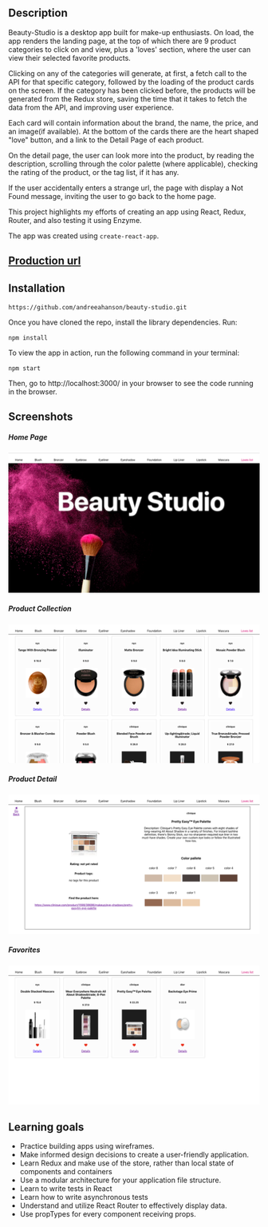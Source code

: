 ## Description

Beauty-Studio is a desktop app built for make-up enthusiasts. On load, the app renders the landing page, at the top of which there are 9 product categories to click on and view, plus a 'loves' section, where the user can view their selected favorite products.

Clicking on any of the categories will generate, at first, a fetch call to the API for that specific category, followed by the loading of the product cards on the screen. If the category has been clicked before, the products will be generated from the Redux store, saving the time that it takes to fetch the data from the API, and improving user experience. 

Each card will contain information about the brand, the name, the price, and an image(if available). At the bottom of the cards there are the heart shaped "love" button, and a link to the Detail Page of each product. 

On the detail page, the user can look more into the product, by reading the description, scrolling through the color palette (where applicable), checking the rating of the product, or the tag list, if it has any.

If the user accidentally enters a strange url, the page with display a Not Found message, inviting the user to go back to the home page.

This project highlights my efforts of creating an app using React, Redux, Router, and also testing it using Enzyme.

The app was created using `create-react-app`.

## [Production url](https://beauty-studio9.herokuapp.com/)


## Installation

```
https://github.com/andreeahanson/beauty-studio.git
```
Once you have cloned the repo, install the library dependencies. Run:

```
npm install
```
To view the app in action, run the following command in your terminal:

```
npm start
```
Then, go to http://localhost:3000/ in your browser to see the code running in the browser.


## Screenshots

##### Home Page
![Home Page](https://github.com/andreeahanson/beauty-studio/blob/master/src/images/Home%20Page.png)

##### Product Collection
![Product Collection](https://github.com/andreeahanson/beauty-studio/blob/master/src/images/Product%20Collection.png)

##### Product Detail
![Product Detail](https://github.com/andreeahanson/beauty-studio/blob/master/src/images/Product%20Detail%20Page.png)

##### Favorites
![Favorites](https://github.com/andreeahanson/beauty-studio/blob/master/src/images/Favorites.png)


## Learning goals

- Practice building apps using wireframes.
- Make informed design decisions to create a user-friendly application.
- Learn Redux and make use of the store, rather than local state of components and containers
- Use a modular architecture for your application file structure.
- Learn to write tests in React
- Learn how to write asynchronous tests
- Understand and utilize React Router to effectively display data.
- Use propTypes for every component receiving props.
